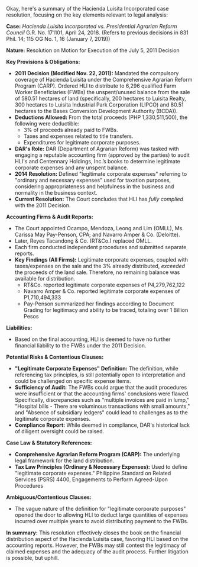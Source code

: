 Okay, here's a summary of the Hacienda Luisita Incorporated case resolution, focusing on the key elements relevant to legal analysis:

**Case:** *Hacienda Luisita Incorporated vs. Presidential Agrarian Reform Council* G.R. No. 171101, April 24, 2018. (Refers to previous decisions in 831 Phil. 14; 115 OG No. 1, 16 (January 7, 2019))

**Nature:** Resolution on Motion for Execution of the July 5, 2011 Decision

**Key Provisions & Obligations:**

*   **2011 Decision (Modified Nov. 22, 2011):** Mandated the compulsory coverage of Hacienda Luisita under the Comprehensive Agrarian Reform Program (CARP). Ordered HLI to distribute to 6,296 qualified Farm Worker Beneficiaries (FWBs) the unspent/unused balance from the sale of 580.51 hectares of land (specifically, 200 hectares to Luisita Realty, 300 hectares to Luisita Industrial Park Corporation (LIPCO) and 80.51 hectares to the Bases Conversion Development Authority (BCDA)).
*   **Deductions Allowed:** From the total proceeds (PHP 1,330,511,500), the following were deductible:
    *   3% of proceeds already paid to FWBs.
    *   Taxes and expenses related to title transfers.
    *   Expenditures for legitimate corporate purposes.
*   **DAR's Role:** DAR (Department of Agrarian Reform) was tasked with engaging a reputable accounting firm (approved by the parties) to audit HLI's and Centennary Holdings, Inc.’s books to determine legitimate corporate expenses and any unspent balance.
*   **2014 Resolution:** Defined "legitimate corporate expenses" referring to "ordinary and necessary expenses" used for taxation purposes, considering appropriateness and helpfulness in the business and normality in the business context.
*   **Current Resolution:** The Court concludes that HLI has *fully complied* with the 2011 Decision.

**Accounting Firms & Audit Reports:**

*   The Court appointed Ocampo, Mendoza, Leong and Lim (OMLL), Ms. Carissa May Pay-Penson, CPA; and Navarro Amper & Co. (Deloitte).
*   Later, Reyes Tacandong & Co. (RT&Co.) replaced OMLL.
*   Each firm conducted independent procedures and submitted separate reports.
*   **Key Findings (All Firms):** Legitimate corporate expenses, coupled with taxes/expenses on the sale and the 3% already distributed, *exceeded* the proceeds of the land sale. Therefore, no remaining balance was available for distribution.
    *   RT&Co. reported legitimate corporate expenses of P4,279,762,122
    *   Navarro Amper & Co. reported legitimate corporate expenses of P1,710,494,333
    * Pay-Penson summarized her findings according to Document Grading for legitimacy and ability to be traced, totaling over 1 Billion Pesos

**Liabilities:**

*   Based on the final accounting, HLI is deemed to have no further financial liability to the FWBs under the 2011 Decision.

**Potential Risks & Contentious Clauses:**

*   **"Legitimate Corporate Expenses" Definition:** The definition, while referencing tax principles, is still potentially open to interpretation and could be challenged on specific expense items.
*   **Sufficiency of Audit:** The FWBs could argue that the audit procedures were insufficient or that the accounting firms' conclusions were flawed. Specifically, discrepancies such as "multiple invoices are paid in lump," "Hospital bills - There are voluminous transactions with small amounts," and "Absence of subsidiary ledgers" could lead to challenges as to the legitimate corporate expenses.
*   **Compliance Report:** While deemed in compliance, DAR's historical lack of diligent oversight could be raised.

**Case Law & Statutory References:**

*   **Comprehensive Agrarian Reform Program (CARP):** The underlying legal framework for the land distribution.
*   **Tax Law Principles (Ordinary & Necessary Expenses):** Used to define "legitimate corporate expenses." Philippine Standard on Related Services (PSRS) 4400, Engagements to Perform Agreed-Upon Procedures

**Ambiguous/Contentious Clauses:**

*   The vague nature of the definition for "legitimate corporate purposes" opened the door to allowing HLI to deduct large quantities of expenses incurred over multiple years to avoid distributing payment to the FWBs.

**In summary:** This resolution effectively closes the book on the financial distribution aspect of the Hacienda Luisita case, favoring HLI based on the accounting reports. However, the FWBs may still contest the legitimacy of claimed expenses and the adequacy of the audit process. Further litigation is possible, but uphill.
